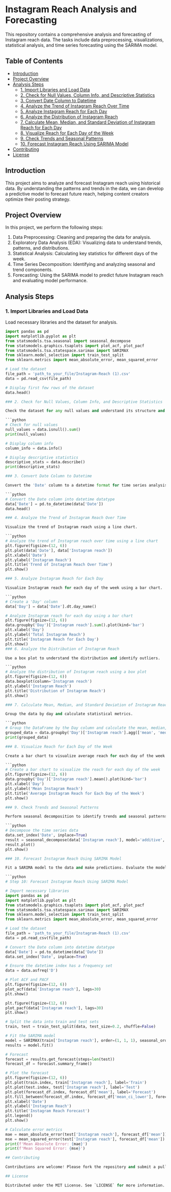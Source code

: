 # Instagram Reach Analysis and Forecasting

This repository contains a comprehensive analysis and forecasting of Instagram reach data. The tasks include data preprocessing, visualizations, statistical analysis, and time series forecasting using the SARIMA model.

## Table of Contents

- [Introduction](#introduction)
- [Project Overview](#project-overview)
- [Analysis Steps](#analysis-steps)
  - [1. Import Libraries and Load Data](#1-import-libraries-and-load-data)
  - [2. Check for Null Values, Column Info, and Descriptive Statistics](#2-check-for-null-values-column-info-and-descriptive-statistics)
  - [3. Convert Date Column to Datetime](#3-convert-date-column-to-datetime)
  - [4. Analyze the Trend of Instagram Reach Over Time](#4-analyze-the-trend-of-instagram-reach-over-time)
  - [5. Analyze Instagram Reach for Each Day](#5-analyze-instagram-reach-for-each-day)
  - [6. Analyze the Distribution of Instagram Reach](#6-analyze-the-distribution-of-instagram-reach)
  - [7. Calculate Mean, Median, and Standard Deviation of Instagram Reach for Each Day](#7-calculate-mean-median-and-standard-deviation-of-instagram-reach-for-each-day)
  - [8. Visualize Reach for Each Day of the Week](#8-visualize-reach-for-each-day-of-the-week)
  - [9. Check Trends and Seasonal Patterns](#9-check-trends-and-seasonal-patterns)
  - [10. Forecast Instagram Reach Using SARIMA Model](#10-forecast-instagram-reach-using-sarima-model)
- [Contributing](#contributing)
- [License](#license)

## Introduction

This project aims to analyze and forecast Instagram reach using historical data. By understanding the patterns and trends in the data, we can develop a predictive model to forecast future reach, helping content creators optimize their posting strategy.

## Project Overview

In this project, we perform the following steps:
1. Data Preprocessing: Cleaning and preparing the data for analysis.
2. Exploratory Data Analysis (EDA): Visualizing data to understand trends, patterns, and distributions.
3. Statistical Analysis: Calculating key statistics for different days of the week.
4. Time Series Decomposition: Identifying and analyzing seasonal and trend components.
5. Forecasting: Using the SARIMA model to predict future Instagram reach and evaluating model performance.

## Analysis Steps

### 1. Import Libraries and Load Data

Load necessary libraries and the dataset for analysis.

```python
import pandas as pd
import matplotlib.pyplot as plt
from statsmodels.tsa.seasonal import seasonal_decompose
from statsmodels.graphics.tsaplots import plot_acf, plot_pacf
from statsmodels.tsa.statespace.sarimax import SARIMAX
from sklearn.model_selection import train_test_split
from sklearn.metrics import mean_absolute_error, mean_squared_error

# Load the dataset
file_path = 'path_to_your_file/Instagram-Reach (1).csv'
data = pd.read_csv(file_path)

# Display first few rows of the dataset
data.head()

### 2. Check for Null Values, Column Info, and Descriptive Statistics

Check the dataset for any null values and understand its structure and basic statistics.

```python
# Check for null values
null_values = data.isnull().sum()
print(null_values)

# Display column info
column_info = data.info()

# Display descriptive statistics
descriptive_stats = data.describe()
print(descriptive_stats)

### 3. Convert Date Column to Datetime

Convert the 'Date' column to a datetime format for time series analysis.

```python
# Convert the Date column into datetime datatype
data['Date'] = pd.to_datetime(data['Date'])
data.head()

### 4. Analyze the Trend of Instagram Reach Over Time

Visualize the trend of Instagram reach using a line chart.

```python
# Analyze the trend of Instagram reach over time using a line chart
plt.figure(figsize=(12, 6))
plt.plot(data['Date'], data['Instagram reach'])
plt.xlabel('Date')
plt.ylabel('Instagram Reach')
plt.title('Trend of Instagram Reach Over Time')
plt.show()

### 5. Analyze Instagram Reach for Each Day

Visualize Instagram reach for each day of the week using a bar chart.

```python
# Create a 'Day' column
data['Day'] = data['Date'].dt.day_name()

# Analyze Instagram reach for each day using a bar chart
plt.figure(figsize=(12, 6))
data.groupby('Day')['Instagram reach'].sum().plot(kind='bar')
plt.xlabel('Day')
plt.ylabel('Total Instagram Reach')
plt.title('Instagram Reach for Each Day')
plt.show()
### 6. Analyze the Distribution of Instagram Reach

Use a box plot to understand the distribution and identify outliers.

```python
# Analyze the distribution of Instagram reach using a box plot
plt.figure(figsize=(12, 6))
data.boxplot(column='Instagram reach')
plt.ylabel('Instagram Reach')
plt.title('Distribution of Instagram Reach')
plt.show()

### 7. Calculate Mean, Median, and Standard Deviation of Instagram Reach for Each Day

Group the data by day and calculate statistical metrics.

```python
# Group the DataFrame by the Day column and calculate the mean, median, and standard deviation of the Instagram reach for each day
grouped_data = data.groupby('Day')['Instagram reach'].agg(['mean', 'median', 'std']).reset_index()
print(grouped_data)

### 8. Visualize Reach for Each Day of the Week

Create a bar chart to visualize average reach for each day of the week.

```python
# Create a bar chart to visualize the reach for each day of the week
plt.figure(figsize=(12, 6))
data.groupby('Day')['Instagram reach'].mean().plot(kind='bar')
plt.xlabel('Day')
plt.ylabel('Mean Instagram Reach')
plt.title('Average Instagram Reach for Each Day of the Week')
plt.show()

### 9. Check Trends and Seasonal Patterns

Perform seasonal decomposition to identify trends and seasonal patterns.

```python
# Decompose the time series data
data.set_index('Date', inplace=True)
result = seasonal_decompose(data['Instagram reach'], model='additive', period=30)
result.plot()
plt.show()

### 10. Forecast Instagram Reach Using SARIMA Model

Fit a SARIMA model to the data and make predictions. Evaluate the model using MAE and MSE.

```python
# Step 10: Forecast Instagram Reach Using SARIMA Model

# Import necessary libraries
import pandas as pd
import matplotlib.pyplot as plt
from statsmodels.graphics.tsaplots import plot_acf, plot_pacf
from statsmodels.tsa.statespace.sarimax import SARIMAX
from sklearn.model_selection import train_test_split
from sklearn.metrics import mean_absolute_error, mean_squared_error

# Load the dataset
file_path = 'path_to_your_file/Instagram-Reach (1).csv'
data = pd.read_csv(file_path)

# Convert the Date column into datetime datatype
data['Date'] = pd.to_datetime(data['Date'])
data.set_index('Date', inplace=True)

# Ensure the datetime index has a frequency set
data = data.asfreq('D')

# Plot ACF and PACF
plt.figure(figsize=(12, 6))
plot_acf(data['Instagram reach'], lags=30)
plt.show()

plt.figure(figsize=(12, 6))
plot_pacf(data['Instagram reach'], lags=30)
plt.show()

# Split the data into train and test sets
train, test = train_test_split(data, test_size=0.2, shuffle=False)

# Fit the SARIMA model
model = SARIMAX(train['Instagram reach'], order=(1, 1, 1), seasonal_order=(1, 1, 1, 12))
results = model.fit()

# Forecast
forecast = results.get_forecast(steps=len(test))
forecast_df = forecast.summary_frame()

# Plot the forecast
plt.figure(figsize=(12, 6))
plt.plot(train.index, train['Instagram reach'], label='Train')
plt.plot(test.index, test['Instagram reach'], label='Test')
plt.plot(forecast_df.index, forecast_df['mean'], label='Forecast')
plt.fill_between(forecast_df.index, forecast_df['mean_ci_lower'], forecast_df['mean_ci_upper'], color='k', alpha=0.1)
plt.xlabel('Date')
plt.ylabel('Instagram Reach')
plt.title('Instagram Reach Forecast')
plt.legend()
plt.show()

# Calculate error metrics
mae = mean_absolute_error(test['Instagram reach'], forecast_df['mean'])
mse = mean_squared_error(test['Instagram reach'], forecast_df['mean'])
print(f'Mean Absolute Error: {mae}')
print(f'Mean Squared Error: {mse}')

## Contributing

Contributions are welcome! Please fork the repository and submit a pull request for any improvements.

## License

Distributed under the MIT License. See `LICENSE` for more information.

